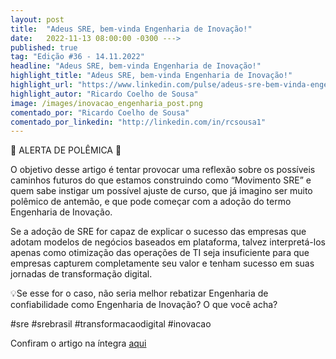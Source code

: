 ```yaml
---
layout: post 
title:  "Adeus SRE, bem-vinda Engenharia de Inovação!"
date:   2022-11-13 08:00:00 -0300 --->
published: true
tag: "Edição #36 - 14.11.2022"
headline: "Adeus SRE, bem-vinda Engenharia de Inovação!"
highlight_title: "Adeus SRE, bem-vinda Engenharia de Inovação!"
highlight_url: "https://www.linkedin.com/pulse/adeus-sre-bem-vinda-engenharia-de-inova%25C3%25A7%25C3%25A3o-ricardo-coelho-de-sousa/"
highlight_autor: "Ricardo Coelho de Sousa"
image: /images/inovacao_engenharia_post.png
comentado_por: "Ricardo Coelho de Sousa"
comentado_por_linkedin: "http://linkedin.com/in/rcsousa1"
---
```

🚨 ALERTA DE POLÊMICA 🚨

O objetivo desse artigo é tentar provocar uma reflexão sobre os possíveis caminhos futuros do que estamos construindo como “Movimento SRE” e quem sabe instigar um possível ajuste de curso, que já imagino ser muito polêmico de antemão, e que pode começar com a adoção do termo Engenharia de Inovação.

Se a adoção de SRE for capaz de explicar o sucesso das empresas que adotam modelos de negócios baseados em plataforma, talvez interpretá-los apenas como otimização das operações de TI seja insuficiente para que empresas capturem completamente seu valor e tenham sucesso em suas jornadas de transformação digital.

💡Se esse for o caso, não seria melhor rebatizar Engenharia de confiabilidade como Engenharia de Inovação? O que você acha?

#sre #srebrasil #transformacaodigital #inovacao


Confiram o artigo na íntegra [aqui](https://www.linkedin.com/pulse/adeus-sre-bem-vinda-engenharia-de-inova%25C3%25A7%25C3%25A3o-ricardo-coelho-de-sousa/)